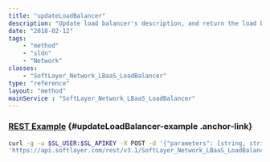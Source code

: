 ```yaml
---
title: "updateLoadBalancer"
description: "Update load balancer's description, and return the load balancer object containing all listeners, pools, members and datacenter. "
date: "2018-02-12"
tags:
    - "method"
    - "sldn"
    - "Network"
classes:
    - "SoftLayer_Network_LBaaS_LoadBalancer"
type: "reference"
layout: "method"
mainService : "SoftLayer_Network_LBaaS_LoadBalancer"
---
```


### [REST Example](#updateLoadBalancer-example) <a href="/article/rest/"><i class="fas fa-question"></i></a> {#updateLoadBalancer-example .anchor-link} 
```bash
curl -g -u $SL_USER:$SL_APIKEY -X POST -d '{"parameters": [string, string]}' \
'https://api.softlayer.com/rest/v3.1/SoftLayer_Network_LBaaS_LoadBalancer/updateLoadBalancer'
```
